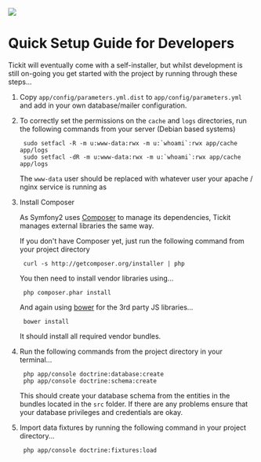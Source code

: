 <a href='http://travis-ci.org/#!/tickit-project/tickit'><img src='https://secure.travis-ci.org/tickit-project/tickit.png' /></a>

# Quick Setup Guide for Developers #

Tickit will eventually come with a self-installer, but whilst development is still on-going you get started with the project by
running through these steps...

1. Copy `app/config/parameters.yml.dist` to `app/config/parameters.yml` and add in your own database/mailer configuration.

2. To correctly set the permissions on the `cache` and `logs` directories, run the following commands from your server (Debian based systems)

        sudo setfacl -R -m u:www-data:rwx -m u:`whoami`:rwx app/cache app/logs
        sudo setfacl -dR -m u:www-data:rwx -m u:`whoami`:rwx app/cache app/logs

   The `www-data` user should be replaced with whatever user your apache / nginx service is running as


3. Install Composer

   As Symfony2 uses [Composer][1] to manage its dependencies, Tickit manages external libraries the same way.

   If you don't have Composer yet, just run the following command from your project directory

        curl -s http://getcomposer.org/installer | php

   You then need to install vendor libraries using...

        php composer.phar install

   And again using [bower][2] for the 3rd party JS libraries...

        bower install

   It should install all required vendor bundles.

4. Run the following commands from the project directory in your terminal...

        php app/console doctrine:database:create
        php app/console doctrine:schema:create

   This should create your database schema from the entities in the bundles located in the `src` folder. If there are any problems ensure that your database privileges and credentials are okay.

5. Import data fixtures by running the following command in your project directory...

        php app/console doctrine:fixtures:load

[1]:  http://getcomposer.org/
[2]:  http://twitter.github.com/bower/